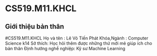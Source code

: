 # CS519.M11.KHCL
## Giới thiệu bản thân
#CS519.M11.KHCL
Họ và tên : Lê Võ Tiến Phát
Khóa,Ngành : Computer Science k14
Sở thích: Học hỏi thêm được những thứ mới mẻ giúp ích cho bản thân
Định hướng nghề nghiệp: Kỹ sư Machine Learning
